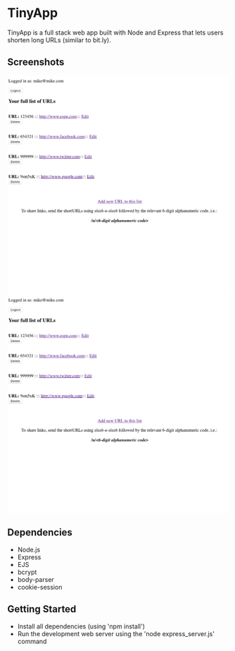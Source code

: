 # TinyApp

TinyApp is a full stack web app built with Node and Express that lets users shorten long URLs (similar to bit.ly).

## Screenshots

!["Screenshot of urls page"](https://github.com/richmondwong/tinyapp/blob/master/docs/urls.png)
!["Screenshot of URL edit page"](https://github.com/richmondwong/tinyapp/blob/master/docs/urls.png)
## Dependencies

- Node.js
- Express
- EJS
- bcrypt
- body-parser
- cookie-session

## Getting Started

- Install all dependencies (using 'npm install')
- Run the development web server using the 'node express_server.js' command